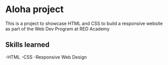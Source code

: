 # Aloha project
This is a project to showcase HTML and CSS to build a responsive website as part of the Web Dev Program at RED Academy

## Skills learned 
-HTML
-CSS
-Responsive Web Design
